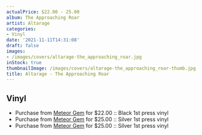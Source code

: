 ```yaml
---
actualPrice: $22.00 - 25.00
album: The Approaching Roar
artist: Altarage
categories:
- Vinyl
date: '2021-11-11T14:31:08'
draft: false
images:
- /images/covers/altarage-the_approaching_roar.jpg
inStock: true
thumbnailImage: /images/covers/altarage-the_approaching_roar-thumb.jpg
title: Altarage - The Approaching Roar
---
```


## Vinyl
* Purchase from [Meteor Gem](https://meteor-gem.com/products/altarage-the-approaching-roar) for $22.00 :: Black 1st press vinyl
* Purchase from [Meteor Gem](https://meteor-gem.com/products/altarage-the-approaching-roar) for $25.00 :: Silver 1st press vinyl
* Purchase from [Meteor Gem](https://meteor-gem.com/products/altarage-the-approaching-roar-lp) for $25.00 :: Silver 1st press vinyl
